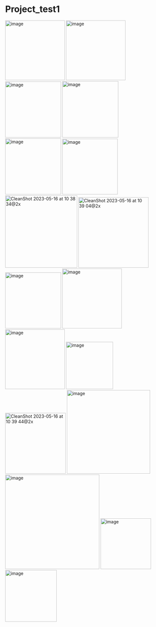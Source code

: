 # Project_test1
<img width="191" alt="image" src="https://github.com/zzinx58/Project_test1/assets/77034104/d54c1465-da37-4ddc-9415-0a7b45d51136">
<img width="191" alt="image" src="https://github.com/zzinx58/Project_test1/assets/77034104/42258ccc-a2d1-477f-8b94-f9f5b296307d">
<img width="179" alt="image" src="https://github.com/zzinx58/Project_test1/assets/77034104/3feebb83-e0e7-4506-9896-4805d3da3487">
<img width="180" alt="image" src="https://github.com/zzinx58/Project_test1/assets/77034104/69033026-687b-4836-b284-eef3c1d3edf3">
<img width="179" alt="image" src="https://github.com/zzinx58/Project_test1/assets/77034104/244e2d23-aac9-44a1-88f9-2ad54e7ad311">
<img width="178" alt="image" src="https://github.com/zzinx58/Project_test1/assets/77034104/399784bb-c056-4921-b1be-d39af19341da">
<img width="231" alt="CleanShot 2023-05-16 at 10 38 34@2x" src="https://github.com/zzinx58/Project_test1/assets/77034104/6242ad9e-1ab5-4eb7-9de0-3d9cf05601d7">
<img width="225" alt="CleanShot 2023-05-16 at 10 39 04@2x" src="https://github.com/zzinx58/Project_test1/assets/77034104/e723fc17-22fe-413d-af1a-2443a3dd0e47">
<img width="179" alt="image" src="https://github.com/zzinx58/Project_test1/assets/77034104/8801e96f-9a56-458f-8cdb-8e909f263880">
<img width="191" alt="image" src="https://github.com/zzinx58/Project_test1/assets/77034104/e433d278-3684-44a7-90c4-8a4e4f680fc2">
<img width="191" alt="image" src="https://github.com/zzinx58/Project_test1/assets/77034104/cd2833cc-b2fe-4950-976d-fb0b1cb64ca1">
<img width="151" alt="image" src="https://github.com/zzinx58/Project_test1/assets/77034104/712c5c1b-29cc-4149-8401-49fea366b105">
<img width="194" alt="CleanShot 2023-05-16 at 10 39 44@2x" src="https://github.com/zzinx58/Project_test1/assets/77034104/ff0fcf0b-cce2-461f-9047-a028d68d6186">
<img width="267" alt="image" src="https://github.com/zzinx58/Project_test1/assets/77034104/243633c0-7057-47cd-9843-e0483a5cb137">
<img width="302" alt="image" src="https://github.com/zzinx58/Project_test1/assets/77034104/3c8e331d-48f5-48d5-8ade-e18e0d02b9e8">
<img width="162" alt="image" src="https://github.com/zzinx58/Project_test1/assets/77034104/d9f930c7-5829-4569-91a8-2b85d7e4af31">
<img width="165" alt="image" src="https://github.com/zzinx58/Project_test1/assets/77034104/1fb8506e-7b45-48b3-a439-987797d8c528">
